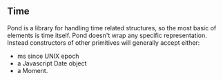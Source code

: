 ## Time

Pond is a library for handling time related structures, so the most basic of elements is time itself. Pond doesn't wrap any specific representation. Instead constructors of other primitives will generally accept either:

 * ms since UNIX epoch
 * a Javascript Date object
 * a Moment.

